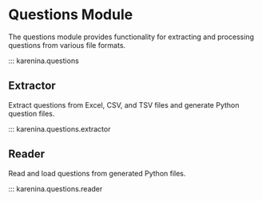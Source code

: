 # Questions Module

The questions module provides functionality for extracting and processing questions from various file formats.

::: karenina.questions

## Extractor

Extract questions from Excel, CSV, and TSV files and generate Python question files.

::: karenina.questions.extractor

## Reader

Read and load questions from generated Python files.

::: karenina.questions.reader
